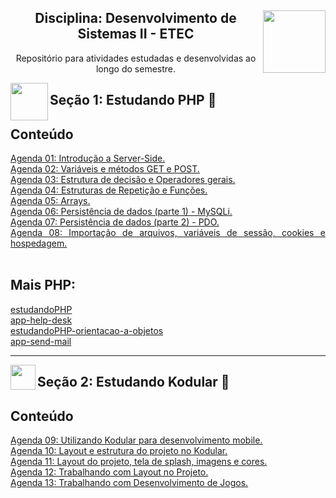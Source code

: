 <div align="center">
<a href="https://github.com/monicaquintal" target="_blank"><img align="right" height="100" src="https://www.svgrepo.com/show/477108/computer.svg" /></a>
<h2>Disciplina: Desenvolvimento de Sistemas II - ETEC</h2>
<p>Repositório para atividades estudadas e desenvolvidas ao longo do semestre.</p>
</div>

<a href="https://github.com/monicaquintal" target="_blank"><img align="left" height="60" src="https://cdn.jsdelivr.net/gh/devicons/devicon/icons/php/php-plain.svg"/></a>  
<h2>Seção 1: Estudando PHP 🐘</h2>

<div id="conteudo" align="justify">

## Conteúdo
    
[Agenda 01: Introdução a Server-Side.](./agenda01/agenda01.md)<br>
[Agenda 02: Variáveis e métodos GET e POST.](./agenda02/agenda02.md)<br>
[Agenda 03: Estrutura de decisão e Operadores gerais.](./agenda03/agenda03.md)<br>
[Agenda 04: Estruturas de Repetição e Funções.](./agenda04/agenda04.md)<br>
[Agenda 05: Arrays.](./agenda05/agenda05.md)<br>
[Agenda 06: Persistência de dados (parte 1) - MySQLi.](./agenda06/agenda06.md)<br>
[Agenda 07: Persistência de dados (parte 2) - PDO.](./agenda07/agenda07.md)<br>
[Agenda 08: Importação de arquivos, variáveis de sessão, cookies e hospedagem.](./agenda08/agenda08.md)<br>
<br>

## Mais PHP:
<a href="https://github.com/monicaquintal/estudandoPHP">estudandoPHP</a><br>
<a href="https://github.com/monicaquintal/app-help-desk">app-help-desk</a><br>
<a href="https://github.com/monicaquintal/estudandoPHP-orientacao-a-objetos">estudandoPHP-orientacao-a-objetos</a><br>
<a href="https://github.com/monicaquintal/app-send-mail">app-send-mail</a><br>
</div>

---

<a href="https://github.com/monicaquintal" target="_blank"><img align="left" height="40" src="https://www.svgrepo.com/show/477093/mobile-phone-signal.svg"/></a>  
<h2>Seção 2: Estudando Kodular 🤳</h2>

<div id="conteudo" align="justify">

## Conteúdo

[Agenda 09: Utilizando Kodular para desenvolvimento mobile.](./agenda09/agenda09.md)<br>
[Agenda 10: Layout e estrutura do projeto no Kodular.](./agenda10/agenda10.md)<br>
[Agenda 11: Layout do projeto, tela de splash, imagens e cores.](./agenda11/agenda11.md)<br>
[Agenda 12: Trabalhando com Layout no Projeto.](./agenda12/agenda12.md)<br>
[Agenda 13: Trabalhando com Desenvolvimento de Jogos.](./agenda13/agenda13.md)<br>
</div>

